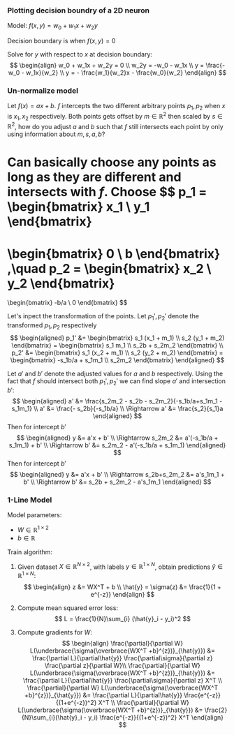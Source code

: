 ### Plotting decision boundry of a 2D neuron
Model: $f(x,y) = w_0 + w_1x + w_2y$

Decision boundary is when $f(x,y) = 0$

Solve for $y$ with respect to $x$ at decision boundary:
$$
\begin{align}
    w_0 + w_1x + w_2y = 0 \\
    w_2y = -w_0 - w_1x \\
    y = \frac{-w_0 - w_1x}{w_2} \\
    y = - \frac{w_1}{w_2}x - \frac{w_0}{w_2}
\end{align}
$$

### Un-normalize model
Let $f(x) = ax + b$. $f$ intercepts the two different arbitrary points $p_1, p_2$ when $x$ is $x_1, x_2$ respectively. Both points gets offset by $m\in\mathbb{R}^2$ then scaled by $s\in\mathbb{R}^2$, how do you adjust $a$ and $b$ such that $f$ still intersects each point by only using information about $m, s, a, b$?

Can basically choose any points as long as they are different and intersects with $f$. Choose
$$
p_1 = 
\begin{bmatrix}
    x_1 \\
    y_1
\end{bmatrix}
=
\begin{bmatrix}
    0 \\
    b
\end{bmatrix}
,\quad
p_2 = 
\begin{bmatrix}
    x_2 \\
    y_2
\end{bmatrix}
=
\begin{bmatrix}
    -b/a \\
    0
\end{bmatrix}
$$

Let's inpect the transformation of the points. Let $p_1', p_2'$ denote the transformed $p_1, p_2$ respectively
$$
\begin{aligned}
    p_1' &=
    \begin{bmatrix}
        s_1 (x_1 + m_1) \\
        s_2 (y_1 + m_2)
    \end{bmatrix}
    =
    \begin{bmatrix}
        s_1 m_1 \\
        s_2b + s_2m_2
    \end{bmatrix}
    \\
    p_2' &=
    \begin{bmatrix}
        s_1 (x_2 + m_1) \\
        s_2 (y_2 + m_2)
    \end{bmatrix}
    =
    \begin{bmatrix}
        -s_1b/a + s_1m_1 \\
        s_2m_2
    \end{bmatrix}
\end{aligned}
$$

Let $a'$ and $b'$ denote the adjusted values for $a$ and $b$ respectively. Using the fact that $f$ should intersect both $p_1', p_2'$ we can find slope $a'$ and intersection $b'$:
$$
\begin{aligned}
    a' &= \frac{s_2m_2 - s_2b - s_2m_2}{-s_1b/a+s_1m_1 - s_1m_1} \\
    a' &= \frac{- s_2b}{-s_1b/a} \\
    \Rightarrow a' &= \frac{s_2}{s_1}a
\end{aligned}
$$
Then for intercept $b'$
$$
\begin{aligned}
    y &= a'x + b' \\
    \Rightarrow s_2m_2 &= a'(-s_1b/a + s_1m_1) + b' \\
    \Rightarrow b' &= s_2m_2 - a'(-s_1b/a + s_1m_1)
\end{aligned}
$$
Then for intercept $b'$
$$
\begin{aligned}
    y &= a'x + b' \\
    \Rightarrow s_2b+s_2m_2 &= a's_1m_1 + b' \\
    \Rightarrow b' &= s_2b + s_2m_2 - a's_1m_1 
\end{aligned}
$$
<!-- $$
\begin{aligned}
    a' &= \frac{s_2 (y_2 + m_2) - s_2 (y_1 + m_2)}{s_1 (x_2 + m_1) - s_1 (x_1 + m_1)} \\
    a' &= \frac{s_2y_2 - s_2y_1}{s_1x_2 - s_1x_1} \\
    \Rightarrow a' &= -\frac{s_2b}{s_1b/a} =- \frac{s_2}{s_1}a
\end{aligned}
\qquad
\begin{aligned}
    b' &= s_2 (y_1 + m_2) - as_1 (x_1 + m_1) \\
    b' &= s_2y_1 + s_2m_2 - as_1x_1 + as_1m_1 \\
    \Rightarrow b' &= s_2b + s_2m_2 + as_1m_1
\end{aligned}
\qquad
\begin{aligned}
\end{aligned}
$$ -->

### 1-Line Model
Model parameters: 
- $W\in\mathbb{R}^{1\times2}$
- $b\in\mathbb{R}$

Train algorithm:

1. Given dataset $X\in\mathbb{R}^{N\times2}$, with labels $y\in\mathbb{R}^{1\times N}$, obtain predictions $\hat{y}\in\mathbb{R}^{1\times N}$:
    $$
    \begin{align}
    z &= WX^T + b \\
    \hat{y} = \sigma(z) &= \frac{1}{1 + e^{-z}}
    \end{align}
    $$

1. Compute mean squared error loss: 
    $$
    L = \frac{1}{N}\sum_{i} (\hat{y}_i - y_i)^2
    $$

1. Compute gradients for $W$: 
    $$
    \begin{align}
        \frac{\partial}{\partial W} L(\underbrace{\sigma(\overbrace{WX^T +b}^{z})}_{\hat{y}}) &= \frac{\partial L}{\partial\hat{y}} \frac{\partial\sigma}{\partial z} \frac{\partial z}{\partial W}\\
        \frac{\partial}{\partial W} L(\underbrace{\sigma(\overbrace{WX^T +b}^{z})}_{\hat{y}}) &= \frac{\partial L}{\partial\hat{y}} \frac{\partial\sigma}{\partial z} X^T 
        \\
        \frac{\partial}{\partial W} L(\underbrace{\sigma(\overbrace{WX^T +b}^{z})}_{\hat{y}}) &= \frac{\partial L}{\partial\hat{y}} \frac{e^{-z}}{(1+e^{-z})^2} X^T
        \\
        \frac{\partial}{\partial W} L(\underbrace{\sigma(\overbrace{WX^T +b}^{z})}_{\hat{y}}) &= \frac{2}{N}\sum_{i}(\hat{y}_i - y_i) \frac{e^{-z}}{(1+e^{-z})^2} X^T
    \end{align}
    $$
    
